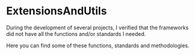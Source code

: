 # ExtensionsAndUtils
During the development of several projects, I verified that the frameworks did not have all the functions and/or standards I needed. 

Here you can find some of these functions, standards and methodologies.
